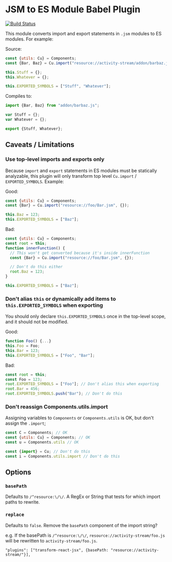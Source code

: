 # JSM to ES Module Babel Plugin

[![Build Status](https://travis-ci.org/k88hudson/babel-plugin-jsm-to-esmodules.svg?branch=master)](https://travis-ci.org/k88hudson/babel-plugin-jsm-to-esmodules)

This module converts import and export statements in `.jsm` modules to ES modules. For example:

Source:

```js
const {utils: Cu} = Components;
const {Bar, Baz} = Cu.import("resource://activity-stream/addon/barbaz.jsm", {});

this.Stuff = {};
this.Whatever = {};

this.EXPORTED_SYMBOLS = ["Stuff", "Whatever"];
```

Compiles to:

```js
import {Bar, Baz} from "addon/barbaz.js";

var Stuff = {};
var Whatever = {};

export {Stuff, Whatever};
```

## Caveats / Limitations

### Use top-level imports and exports only

Because `import` and `export` statements in ES modules must be statically analyzable, this plugin will only transform
top level `Cu.import` / `EXPORTED_SYMBOLS`. Example:

Good:

```js
const {utils: Cu} = Components;
const {Bar} = Cu.import("resource://foo/Bar.jsm", {});

this.Baz = 123;
this.EXPORTED_SYMBOLS = ["Baz"];
```

Bad:

```js
const {utils: Cu} = Components;
const root = this;
function innerFunction() {
  // This won't get converted because it's inside innerFunction
  const {Bar} = Cu.import("resource://foo/Bar.jsm", {});

  // Don't do this either
  root.Baz = 123;
}

this.EXPORTED_SYMBOLS = ["Baz"];
```

### Don't alias `this` or dynamically add items to `this.EXPORTED_SYMBOLS` when exporting

You should only declare `this.EXPORTED_SYMBOLS` once in the top-level scope, and it should not be modified.

Good:

```js
function Foo() {...}
this.Foo = Foo;
this.Bar = 123;
this.EXPORTED_SYMBOLS = ["Foo", "Bar"];
```

Bad:

```js
const root = this;
const Foo = 123;
root.EXPORTED_SYMBOLS = ["Foo"]; // Don't alias this when exporting
root.Bar = 456;
root.EXPORTED_SYMBOLS.push("Bar"); // Don't do this

```

### Don't reassign Components.utils.import

Assigning variables to `Components` or `Components.utils` is OK, but don't assign the `.import`;

```js
const C = Components; // OK
const {utils: Cu} = Components; // OK
const u = Components.utils // OK

const {import} = Cu; // Don't do this
const i = Components.utils.import // Don't do this

```

## Options

### `basePath`

Defaults to `/^resource:\/\/`. A RegEx or String that tests for which import paths to rewrite.

### `replace`

Defaults to `false`. Remove the `basePath` component of the import string?

e.g. If the basePath is `/^resource:\/\/`, `resource://activity-stream/foo.js` will be rewritten to `activity-stream/foo.js`.

```
"plugins": ["transform-react-jsx", {basePath: "resource://activity-stream/"}],
```
